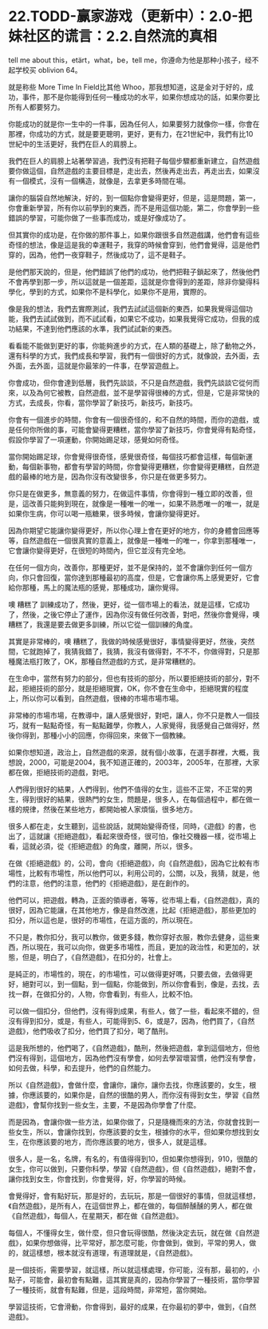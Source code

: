 # 22.TODD-赢家游戏（更新中）：2.0-把妹社区的谎言：2.2.自然流的真相

tell me about this，etärt，what，be，tell me，你遵命为他是那种小孩子，经不起学校买 oblivion 64。

就是称些 More Time In Field比其他 Whoo，那我想知道，这是金对于好的，成功，事件，那不是你能得到任何一種成功的水平，如果你想成功的話，如果你要比所有人都要努力。

你能成功的就是你一生中的一件事，因為任何人，如果要努力就像你一樣，你會在那裡，你成功的方式，就是要更聰明，更好，更有力，在21世紀中，我們有比10世紀中的生活更好，我們在巨人的肩膀上。

我們在巨人的肩膀上站著學習過，我們沒有把鞋子每個步驟都重新建立，自然遊戲要你做這個，自然遊戲的主要目標是，走出去，然後再走出去，再走出去，如果沒有一個模式，沒有一個構造，就像是，去拿更多時間在場。

讓你的腦袋自然地解決，好的，到一個點你會變得更好，但是，這是問題，第一，你會重新學習，所有你以前學到的東西，而不是用這個功能，第二，你會學到一些錯誤的學習，可能你做了一些事而成功，或是好像成功了。

但其實你的成功是，在你做的那件事上，如果你跟很多自然遊戲講，他們會有這些奇怪的想法，像是這是我的幸運鞋子，我穿的時候會穿到，他們會覺得，這是他們穿的，因為，他們一夜穿鞋子，然後成功了，這不是鞋子。

是他們那天說的，但是，他們錯誤了他們的成功，他們把鞋子鎖起來了，然後他們不會再學到那一步，所以這就是一個差距，這就是你會得到的差距，除非你變得科學化，學到的方式，如果你不是科學化，如果你不是用，實際的。

像是我的想法，我們去實際測試，我們去試試這個新的東西，如果我覺得這個功能，我們去試試做到，而不試試看，如果它不成功，如果我覺得它成功，但我的成功結果，不達到他們應該的水準，我們試試新的東西。

看看能不能做到更好的事，你能夠進步的方式，在人類的基礎上，除了動物之外，還有科學的方式，我們成長和學習，我們有一個很好的方式，就像說，去外面，去外面，去外面，這就是你最笨的一件事，在學習遊戲上。

你會成功，但你會達到低層，我們先談談，不只是自然遊戲，我們先談談它從何而來，以及為何它被教，自然遊戲，並不是學習得很棒的方式，但是，它是非常快的方式，去成長，你看，當你學習了新技巧，新技巧，新技巧。

你會有一個進步的時間，你會有一個很奇怪的，和不自然的時間，而你的遊戲，或是任何你所做的事，可能會變得更糟糕，當你學習了新技巧，你會覺得有點奇怪，假設你學習了一項運動，你開始踢足球，感覺如何奇怪。

當你開始踢足球，你會覺得很奇怪，感覺很奇怪，每個技巧都會這樣，每個新運動，每個新事物，都會有學習的時間，你會變得更糟糕，你會變得更糟糕，自然遊戲的最棒的地方是，因為你沒有改變很多，你只是在做更多努力。

你只是在做更多，無意義的努力，在做這件事情，你會得到一種立即的改善，但是，這改善只能夠到現在，就像是一種唯一的唯一，如果不熟悉唯一的唯一，就是如果你生病，你可以喝一瓶糖果，很多時候，會讓你變得更好。

因為你期望它能讓你變得更好，所以你心理上會在更好的地方，你的身體會回應等等，自然遊戲在一個很真實的意義上，就像是一種唯一的唯一，你拿到那種唯一，它會讓你變得更好，在很短的時間內，但它並沒有完全地。

在任何一個方向，改善你，那種更好，並不是保持的，並不會讓你到任何一個方向，你只會回復，當你達到那種最初的高度，但是，它會讓你馬上感覺更好，它會給你那種，馬上的魔法瓶的感覺，那種成功，讓你覺得。

噢 糟糕了 訓練成功了，然後，更好，從一個市場上的看法，就是這樣，它成功了，然後，之後它停止了運作，因為你沒有做任何改善，對吧，然後你會覺得，噢 糟糕了，我還是要去做更多訓練，所以它從一個訓練的角度。

其實是非常棒的，噢 糟糕了，我做的時候感覺很好，事情變得更好，然後，突然間，它就跑掉了，我猜我錯了，我猜，我沒有做得對，不不不，你做得對，只是那種魔法瓶打敗了，OK，那種自然遊戲的方式，是非常糟糕的。

在生命中，當然有努力的部分，但也有技術的部分，所以要拒絕技術的部分，對不起，拒絕技術的部分，就是拒絕現實，OK，你不會在生命中，拒絕現實的程度上，所以你可以看到，自然遊戲，很棒的市場市場市場。

非常棒的市場市場，在教導中，讓人感覺很好，對吧，讓人，你不只是教人一個技巧，就有一點點奇怪，有一點點難學，你教人，人家覺得，我感覺自己做得好，然後你得到，那種小小的回應，你得回來，來做下一個教練。

如果你想知道，政治上，自然遊戲的來源，就有個小故事，在選手群裡，大概，我想說，2000，可能是2004，我不知道正確的，2003年，2005年，在那裡，大家都在做，拒絕技術的遊戲，對吧。

人們得到很好的結果，人們得到，他們不值得的女生，這些不正常，不正常的男生，得到很好的結果，很熱門的女生，問題是，很多人，在每個過程中，都在做一樣的規律，然後在某些地方，都開始被人家煩惱，很多地方。

很多人都在走，女生聽到，這些說話，就開始變得奇怪，同時，《遊戲》的書，也出了，這就讓《拒絕遊戲》，看起來很奇怪，很可怕，像社交機器一樣，從市場上看，這就必須，從《拒絕遊戲》的角度，離開，所以，很多。

在做《拒絕遊戲》的，公司，會向《拒絕遊戲》，向《自然遊戲》，因為它比較有市場性，比較有市場性，所以他們可以，利用公司的，公關，以及，我猜，就是，他們的注意，他們的注意，他們的《拒絕遊戲》，是在創作的。

他們可以，把遊戲，轉為，正面的領導者，等等，從市場上看，《自然遊戲》，真的很好，因為它能讓，在其他地方，像是自然改進，比起《拒絕遊戲》，那些更加的扣分，所以這也是，很好的市場性，在這方面的，所以現在。

不只是，教你扣分，我可以教你，做更多錢，教你穿好衣服，教你去健身，這些東西，所以現在，我可以向你，做更多市場性，而且，更加的政治性，和更加的，狀態，但是，明白了，《自然遊戲》，在扣分的，社會上。

是純正的，市場性的，現在，的市場性，可以做得更好嗎，只要去做，去做得更好，絕對可以，到一個點，到一個點，你能做到，所以你會看到，像是，去找，去找一群，在做扣分的，人物，你會看到，有些人，比較不怕。

可以做一個扣分，但他們，沒有得到成果，有些人，做了一些，看起來不錯的，但沒有得到扣分，或是，有些人，可能得到5、6，或是7，因為，他們買了，《自然遊戲》，他們吸收了扣分，他們買了扣分，喝了酷刑。

這是我所想的，他們喝了，《自然遊戲》，酷刑，然後把遊戲，拿到這個地方，但他們沒有得到，這個地方，因為他們沒有學會，如何去學習壞習慣，他們沒有學會，如何去做，科學，和去提升，他們的自然能力。

所以《自然遊戲》，會做什麼，會讓你，讓你，讓你去找，你應該要的，女生，根據，你應該要的，如果你是，自然的很酷的男人，而你沒有得到女生，學習《自然遊戲》，會幫你找到一些女生，主要，不是因為你學會了什麼。

而是因為，會讓你做一些方法，如果你做了，只是隨機而來的方法，你就會找到一些女生，所以，會讓你找到，你應該要的女生，根據你的水平，但如果你想找到女生，在你應該要的地方，而你應該要的地方，很多人，就是這樣。

很多人，是一名，名牌，有名的，有值得得到10，但如果你想得到，910，很酷的女生，你可以做到，只要你科學，學習《自然遊戲》，但《自然遊戲》，絕對不會，讓你找到女生，你會找到，你會覺得，好，你學習的時候。

會覺得好，會有點好玩，那是好的，去玩玩，那是一個很好的事情，但就這樣想，《自然遊戲》，是所有人，在這個世界上，都在做的，每個醉醺醺的男人，都在做《自然遊戲》，每個人，在星期天，都在做《自然遊戲》。

每個人，不懂得女生，做什麼，但只會玩得很酷，然後決定去玩，就在做《自然遊戲》，如果你想做得，比平常好，那怎麼可能，你會做到，做到，平常的男人，做的，就這樣想，根本就沒有道理，有道理就是，《自然遊戲》。

是一個技術，需要學習，就這樣，所以就這樣處理，你可能，沒有那，最初的，小點子，可能會，最初會有點難，這其實是真的，因為你學習了一種技術，當你學習了一種技術，就會有點難，但是，這段時間，非常短，當你開始。

學習這技術，它會滑動，你會得到，最好的成果，在你最初的夢中，做到，《自然遊戲》。